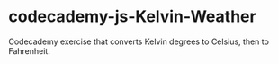 # codecademy-js-Kelvin-Weather
Codecademy exercise that converts Kelvin degrees to Celsius, then to Fahrenheit.
